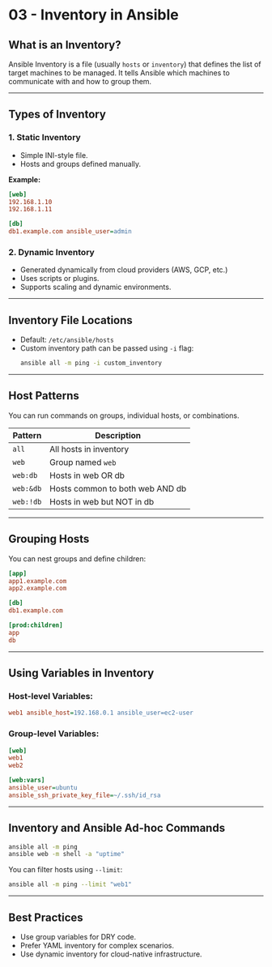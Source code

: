 # 03 - Inventory in Ansible

## What is an Inventory?

Ansible Inventory is a file (usually `hosts` or `inventory`) that defines the list of target machines to be managed. It tells Ansible which machines to communicate with and how to group them.

---

## Types of Inventory

### 1. Static Inventory
- Simple INI-style file.
- Hosts and groups defined manually.

**Example:**
```ini
[web]
192.168.1.10
192.168.1.11

[db]
db1.example.com ansible_user=admin
```

### 2. Dynamic Inventory
- Generated dynamically from cloud providers (AWS, GCP, etc.)
- Uses scripts or plugins.
- Supports scaling and dynamic environments.

---

## Inventory File Locations
- Default: `/etc/ansible/hosts`
- Custom inventory path can be passed using `-i` flag:
  ```bash
  ansible all -m ping -i custom_inventory
  ```

---

## Host Patterns
You can run commands on groups, individual hosts, or combinations.

| Pattern              | Description                           |
|----------------------|---------------------------------------|
| `all`               | All hosts in inventory                 |
| `web`               | Group named `web`                     |
| `web:db`            | Hosts in web OR db                    |
| `web:&db`           | Hosts common to both web AND db       |
| `web:!db`           | Hosts in web but NOT in db            |

---

## Grouping Hosts

You can nest groups and define children:

```ini
[app]
app1.example.com
app2.example.com

[db]
db1.example.com

[prod:children]
app
db
```

---

## Using Variables in Inventory

### Host-level Variables:
```ini
web1 ansible_host=192.168.0.1 ansible_user=ec2-user
```

### Group-level Variables:
```ini
[web]
web1
web2

[web:vars]
ansible_user=ubuntu
ansible_ssh_private_key_file=~/.ssh/id_rsa
```

---

## Inventory and Ansible Ad-hoc Commands

```bash
ansible all -m ping
ansible web -m shell -a "uptime"
```

You can filter hosts using `--limit`:
```bash
ansible all -m ping --limit "web1"
```

---

## Best Practices
- Use group variables for DRY code.
- Prefer YAML inventory for complex scenarios.
- Use dynamic inventory for cloud-native infrastructure.
